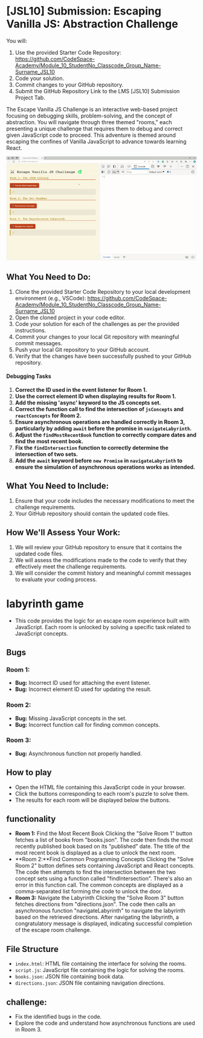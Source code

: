 # [JSL10] Submission: Escaping Vanilla JS: Abstraction Challenge

You will:
1. Use the provided Starter Code Repository: https://github.com/CodeSpace-Academy/Module_10_StudentNo_Classcode_Group_Name-Surname_JSL10
2. Code your solution.
3. Commit changes to your GitHub repository.
4. Submit the GitHub Repository Link to the LMS [JSL10] Submission Project Tab.

The Escape Vanilla JS Challenge is an interactive web-based project focusing on debugging skills, problem-solving, and the concept of abstraction. You will navigate through three themed "rooms," each presenting a unique challenge that requires them to debug and correct given JavaScript code to proceed. This adventure is themed around escaping the confines of Vanilla JavaScript to advance towards learning React.

![alt text](<[JSL10 Solution].gif>)

## What You Need to Do:

1. Clone the provided Starter Code Repository to your local development environment (e.g., VSCode): https://github.com/CodeSpace-Academy/Module_10_StudentNo_Classcode_Group_Name-Surname_JSL10
2. Open the cloned project in your code editor.
3. Code your solution for each of the challenges as per the provided instructions.
4. Commit your changes to your local Git repository with meaningful commit messages.
5. Push your local Git repository to your GitHub account.
6. Verify that the changes have been successfully pushed to your GitHub repository.

#### Debugging Tasks

1. **Correct the ID used in the event listener for Room 1.**
2. **Use the correct element ID when displaying results for Room 1.**
3. **Add the missing 'async' keyword to the JS concepts set.**
4. **Correct the function call to find the intersection of `jsConcepts` and `reactConcepts` for Room 2.**
5. **Ensure asynchronous operations are handled correctly in Room 3, particularly by adding `await` before the promise in `navigateLabyrinth`.**
6. **Adjust the `findMostRecentBook` function to correctly compare dates and find the most recent book.**
7. **Fix the `findIntersection` function to correctly determine the intersection of two sets.**
8. **Add the `await` keyword before `new Promise` in `navigateLabyrinth` to ensure the simulation of asynchronous operations works as intended.**

## What You Need to Include:

1. Ensure that your code includes the necessary modifications to meet the challenge requirements.
2. Your GitHub repository should contain the updated code files.

## How We'll Assess Your Work:

1. We will review your GitHub repository to ensure that it contains the updated code files.
2. We will assess the modifications made to the code to verify that they effectively meet the challenge requirements.
3. We will consider the commit history and meaningful commit messages to evaluate your coding process.


# labyrinth game

- This code provides the logic for an escape room experience built with JavaScript. Each room is unlocked by solving a specific task related to JavaScript concepts.

## Bugs

### Room 1:
- **Bug:** Incorrect ID used for attaching the event listener.
- **Bug:** Incorrect element ID used for updating the result.

### Room 2:
- **Bug:** Missing JavaScript concepts in the set.
- **Bug:** Incorrect function call for finding common concepts.

### Room 3:
- **Bug:** Asynchronous function not properly handled.

## How to play

- Open the HTML file containing this JavaScript code in your browser.
- Click the buttons corresponding to each room's puzzle to solve them.
- The results for each room will be displayed below the buttons.

## functionality
- **Room 1:** Find the Most Recent Book
Clicking the "Solve Room 1" button fetches a list of books from "books.json".
The code then finds the most recently published book based on its "published" date.
The title of the most recent book is displayed as a clue to unlock the next room.
- **Room 2:**Find Common Programming Concepts
 Clicking the "Solve Room 2" button defines sets containing JavaScript and React concepts.
The code then attempts to find the intersection between the two concept sets using a function called "findIntersection". There's also an error in this function call.
The common concepts are displayed as a comma-separated list forming the code to unlock the door.
- **Room 3:** Navigate the Labyrinth
Clicking the "Solve Room 3" button fetches directions from "directions.json".
The code then calls an asynchronous function "navigateLabyrinth" to navigate the labyrinth based on the retrieved directions.
After navigating the labyrinth, a congratulatory message is displayed, indicating successful completion of the escape room challenge.

## File Structure
- `index.html`: HTML file containing the interface for solving the rooms.
- `script.js`: JavaScript file containing the logic for solving the rooms.
- `books.json`: JSON file containing book data.
- `directions.json`: JSON file containing navigation directions.

## challenge:
- Fix the identified bugs in the code.
- Explore the code and understand how asynchronous functions are used in Room 3.

